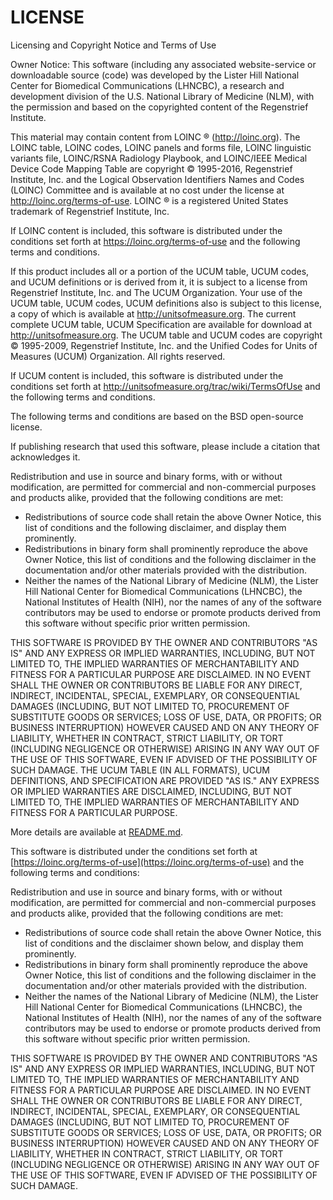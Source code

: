 # LICENSE

Licensing and Copyright Notice and Terms of Use

Owner Notice: This software (including any associated website-service or 
downloadable source (code) was developed by the Lister Hill National Center 
for Biomedical Communications (LHNCBC), a research and development division 
of the U.S. National Library of Medicine (NLM), with the permission and based 
on the copyrighted content of the Regenstrief Institute.

This material may contain content from LOINC &#174; (http://loinc.org). The 
LOINC table, LOINC codes, LOINC panels and forms file, LOINC linguistic variants 
file, LOINC/RSNA Radiology Playbook, and LOINC/IEEE Medical Device Code Mapping 
Table are copyright &#169; 1995-2016, Regenstrief Institute, Inc. and the 
Logical Observation Identifiers Names and Codes (LOINC) Committee and is 
available at no cost under the license at http://loinc.org/terms-of-use. 
LOINC &#174; is a registered United States trademark of Regenstrief Institute, Inc. 

If LOINC content is included, this software is distributed under the conditions 
set forth at https://loinc.org/terms-of-use and the following terms and conditions.

If this product includes all or a portion of the UCUM table, UCUM codes, and 
UCUM definitions or is derived from it, it is subject to a license from 
Regenstrief Institute, Inc. and The UCUM Organization. Your use of the UCUM table, 
UCUM codes, UCUM definitions also is subject to this license, a copy of which is 
available at http://unitsofmeasure.org. The current complete UCUM table, UCUM 
Specification are available for download at http://unitsofmeasure.org. The UCUM 
table and UCUM codes are copyright &#169; 1995-2009, Regenstrief Institute, Inc. 
and the Unified Codes for Units of Measures (UCUM) Organization. All rights reserved. 

If UCUM content is included, this software is distributed under the conditions 
set forth at http://unitsofmeasure.org/trac/wiki/TermsOfUse and the following 
terms and conditions.

The following terms and conditions are based on the BSD open-source license.

If publishing research that used this software, please include a citation that 
acknowledges it. 

Redistribution and use in source and binary forms, with or without modification, 
are permitted for commercial and non-commercial purposes and products alike, 
provided that the following conditions are met:

  * Redistributions of source code shall retain the above Owner Notice, this 
  list of conditions and the following disclaimer, and display them prominently.
  * Redistributions in binary form shall prominently reproduce the above Owner 
  Notice, this list of conditions and the following disclaimer in the 
  documentation and/or other materials provided with the distribution.
  * Neither the names of the National Library of Medicine (NLM), the Lister 
  Hill National Center for Biomedical Communications (LHNCBC), the National 
  Institutes of Health (NIH), nor the names of any of the software contributors 
  may be used to endorse or promote products derived from this software without 
  specific prior written permission.

THIS SOFTWARE IS PROVIDED BY THE OWNER AND CONTRIBUTORS "AS IS" AND ANY EXPRESS 
OR IMPLIED WARRANTIES, INCLUDING, BUT NOT LIMITED TO, THE IMPLIED WARRANTIES OF 
MERCHANTABILITY AND FITNESS FOR A PARTICULAR PURPOSE ARE DISCLAIMED. IN NO EVENT 
SHALL THE OWNER OR CONTRIBUTORS BE LIABLE FOR ANY DIRECT, INDIRECT, INCIDENTAL, 
SPECIAL, EXEMPLARY, OR CONSEQUENTIAL DAMAGES (INCLUDING, BUT NOT LIMITED TO, 
PROCUREMENT OF SUBSTITUTE GOODS OR SERVICES; LOSS OF USE, DATA, OR PROFITS; OR 
BUSINESS INTERRUPTION) HOWEVER CAUSED AND ON ANY THEORY OF LIABILITY, WHETHER 
IN CONTRACT, STRICT LIABILITY, OR TORT (INCLUDING NEGLIGENCE OR OTHERWISE) 
ARISING IN ANY WAY OUT OF THE USE OF THIS SOFTWARE, EVEN IF ADVISED OF THE 
POSSIBILITY OF SUCH DAMAGE.
THE UCUM TABLE (IN ALL FORMATS), UCUM DEFINITIONS, AND SPECIFICATION ARE 
PROVIDED "AS IS." ANY EXPRESS OR IMPLIED WARRANTIES ARE DISCLAIMED, INCLUDING, 
BUT NOT LIMITED TO, THE IMPLIED WARRANTIES OF MERCHANTABILITY AND FITNESS FOR A 
PARTICULAR PURPOSE.







More details are available at [README.md](README.md).

This software is distributed under the conditions set forth at 
[https://loinc.org/terms-of-use](https://loinc.org/terms-of-use) and the 
following terms and conditions:

Redistribution and use in source and binary forms, with or without modification, 
are permitted for commercial and non-commercial purposes and products alike, 
provided that the following conditions are met:

  * Redistributions of source code shall retain the above Owner Notice, this 
  list of conditions and the disclaimer shown below, and display them prominently.
  * Redistributions in binary form shall prominently reproduce the above Owner 
  Notice, this list of conditions and the following disclaimer in the 
  documentation and/or other materials provided with the distribution.
  * Neither the names of the National Library of Medicine (NLM), the Lister Hill 
  National Center for Biomedical Communications (LHNCBC), the National Institutes 
  of Health (NIH), nor the names of any of the software contributors may be used 
  to endorse or promote products derived from this software without specific 
  prior written permission.

THIS SOFTWARE IS PROVIDED BY THE OWNER AND CONTRIBUTORS "AS IS" AND ANY EXPRESS 
OR IMPLIED WARRANTIES, INCLUDING, BUT NOT LIMITED TO, THE IMPLIED WARRANTIES OF 
MERCHANTABILITY AND FITNESS FOR A PARTICULAR PURPOSE ARE DISCLAIMED. IN NO EVENT 
SHALL THE OWNER OR CONTRIBUTORS BE LIABLE FOR ANY DIRECT, INDIRECT, INCIDENTAL, 
SPECIAL,  EXEMPLARY, OR CONSEQUENTIAL DAMAGES (INCLUDING, BUT NOT LIMITED TO, 
PROCUREMENT OF SUBSTITUTE GOODS OR SERVICES; LOSS OF USE, DATA, OR PROFITS; OR 
BUSINESS INTERRUPTION) HOWEVER CAUSED AND ON ANY THEORY OF LIABILITY, WHETHER IN 
CONTRACT, STRICT LIABILITY, OR TORT (INCLUDING NEGLIGENCE OR OTHERWISE) ARISING 
IN ANY WAY OUT OF THE USE OF THIS SOFTWARE, EVEN IF ADVISED OF THE POSSIBILITY 
OF SUCH DAMAGE.
